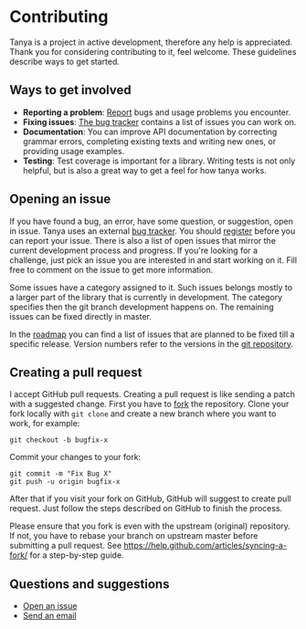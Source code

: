 # Contributing

Tanya is a project in active development, therefore any help is appreciated. Thank you for considering contributing
to it, feel welcome.
These guidelines describe ways to get started.


## Ways to get involved

* **Reporting a problem**: [Report](https://issues.caraus.io/projects/tanya/issues) bugs and usage problems you
encounter.
* **Fixing issues**: [The bug tracker](https://issues.caraus.io/projects/tanya/issues) contains a list of issues you
can work on.
* **Documentation**: You can improve API documentation by correcting grammar errors, completing existing texts and
writing new ones, or providing usage examples.
* **Testing**: Test coverage is important for a library. Writing tests is not only helpful, but is also a great way
to get a feel for how tanya works.


## Opening an issue

If you have found a bug, an error, have some question, or suggestion, open in issue. Tanya uses an external
[bug tracker](https://issues.caraus.io/projects/tanya/issues). You should
[register](https://issues.caraus.io/account/register) before you can report your issue. There is also a list
of open issues that mirror the current development process and progress. If you're looking for a challenge, just
pick an issue you are interested in and start working on it. Fill free to comment on the issue to get more
information.

Some issues have a category assigned to it. Such issues belongs mostly to a larger part of the library that is
currently in development. The category specifies then the git branch development happens on. The remaining issues
can be fixed directly in master.

In the [roadmap](https://issues.caraus.io/projects/tanya/roadmap) you can find a list of issues that are planned
to be fixed till a specific release. Version numbers refer to the versions in the
[git repository](https://github.com/caraus-ecms/tanya/releases).


## Creating a pull request

I accept GitHub pull requests. Creating a pull request is like sending a patch with a suggested change.
First you have to [fork](https://guides.github.com/activities/forking/) the repository. Clone your fork locally
with `git clone` and create a new branch where you want to work, for example:

```shell
git checkout -b bugfix-x
```
Commit your changes to your fork:

```shell
git commit -m "Fix Bug X"
git push -u origin bugfix-x
```
After that if you visit your fork on GitHub, GitHub will suggest to create pull request. Just follow the steps
described on GitHub to finish the process.

Please ensure that you fork is even with the upstream (original) repository. If not, you have to rebase your branch
on upstream master before submitting a pull request. See https://help.github.com/articles/syncing-a-fork/ for a
step-by-step guide.


## Questions and suggestions

* [Open an issue](https://issues.caraus.io/projects/tanya/issues)
* [Send an email](mailto:info@caraus.de)
